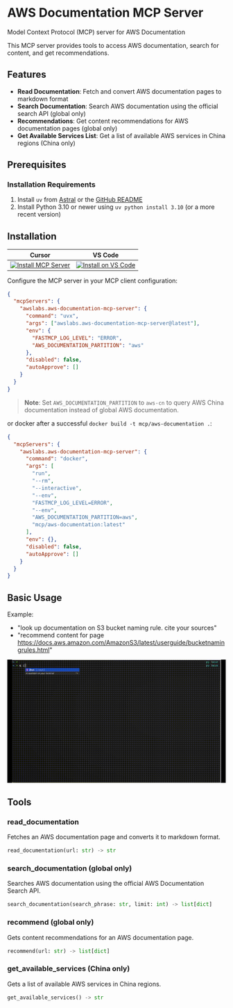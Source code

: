 # AWS Documentation MCP Server

Model Context Protocol (MCP) server for AWS Documentation

This MCP server provides tools to access AWS documentation, search for content, and get recommendations.

## Features

- **Read Documentation**: Fetch and convert AWS documentation pages to markdown format
- **Search Documentation**: Search AWS documentation using the official search API (global only)
- **Recommendations**: Get content recommendations for AWS documentation pages (global only)
- **Get Available Services List**: Get a list of available AWS services in China regions (China only)

## Prerequisites

### Installation Requirements

1. Install `uv` from [Astral](https://docs.astral.sh/uv/getting-started/installation/) or the [GitHub README](https://github.com/astral-sh/uv#installation)
2. Install Python 3.10 or newer using `uv python install 3.10` (or a more recent version)

## Installation

| Cursor | VS Code |
|:------:|:-------:|
| [![Install MCP Server](https://cursor.com/deeplink/mcp-install-light.svg)](https://cursor.com/en/install-mcp?name=awslabs.aws-documentation-mcp-server&config=eyJjb21tYW5kIjoidXZ4IGF3c2xhYnMuYXdzLWRvY3VtZW50YXRpb24tbWNwLXNlcnZlckBsYXRlc3QiLCJlbnYiOnsiRkFTVE1DUF9MT0dfTEVWRUwiOiJFUlJPUiIsIkFXU19ET0NVTUVOVEFUSU9OX1BBUlRJVElPTiI6ImF3cyJ9LCJkaXNhYmxlZCI6ZmFsc2UsImF1dG9BcHByb3ZlIjpbXX0%3D) | [![Install on VS Code](https://img.shields.io/badge/Install_on-VS_Code-FF9900?style=flat-square&logo=visualstudiocode&logoColor=white)](https://insiders.vscode.dev/redirect/mcp/install?name=AWS%20Documentation%20MCP%20Server&config=%7B%22command%22%3A%22uvx%22%2C%22args%22%3A%5B%22awslabs.aws-documentation-mcp-server%40latest%22%5D%2C%22env%22%3A%7B%22FASTMCP_LOG_LEVEL%22%3A%22ERROR%22%2C%22AWS_DOCUMENTATION_PARTITION%22%3A%22aws%22%7D%2C%22disabled%22%3Afalse%2C%22autoApprove%22%3A%5B%5D%7D) |

Configure the MCP server in your MCP client configuration:

```json
{
  "mcpServers": {
    "awslabs.aws-documentation-mcp-server": {
      "command": "uvx",
      "args": ["awslabs.aws-documentation-mcp-server@latest"],
      "env": {
        "FASTMCP_LOG_LEVEL": "ERROR",
        "AWS_DOCUMENTATION_PARTITION": "aws"
      },
      "disabled": false,
      "autoApprove": []
    }
  }
}
```

> **Note**: Set `AWS_DOCUMENTATION_PARTITION` to `aws-cn` to query AWS China documentation instead of global AWS documentation.

or docker after a successful `docker build -t mcp/aws-documentation .`:

```json
{
  "mcpServers": {
    "awslabs.aws-documentation-mcp-server": {
      "command": "docker",
      "args": [
        "run",
        "--rm",
        "--interactive",
        "--env",
        "FASTMCP_LOG_LEVEL=ERROR",
        "--env",
        "AWS_DOCUMENTATION_PARTITION=aws",
        "mcp/aws-documentation:latest"
      ],
      "env": {},
      "disabled": false,
      "autoApprove": []
    }
  }
}
```

## Basic Usage

Example:

- "look up documentation on S3 bucket naming rule. cite your sources"
- "recommend content for page https://docs.aws.amazon.com/AmazonS3/latest/userguide/bucketnamingrules.html"

![AWS Documentation MCP Demo](https://github.com/awslabs/mcp/blob/main/src/aws-documentation-mcp-server/basic-usage.gif?raw=true)

## Tools

### read_documentation

Fetches an AWS documentation page and converts it to markdown format.

```python
read_documentation(url: str) -> str
```

### search_documentation (global only)

Searches AWS documentation using the official AWS Documentation Search API.

```python
search_documentation(search_phrase: str, limit: int) -> list[dict]
```

### recommend (global only)

Gets content recommendations for an AWS documentation page.

```python
recommend(url: str) -> list[dict]
```

### get_available_services (China only)

Gets a list of available AWS services in China regions.

```python
get_available_services() -> str
```
